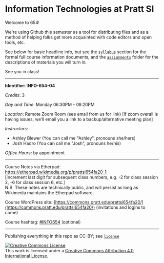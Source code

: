 #  Information Technologies at Pratt SI

Welcome to 654!  

We're using Github this semester as a tool for distributing files and as a method of helping folks get more acquainted with code editors and open tools, etc.

See below for basic headline info, but see the [`syllabus`](syllabus) section for the formal full course information documents, and the [`assignments`](assignments) folder for the descriptions of materials you will turn in.  

See you in class!  

---

**Identifier: INFO-654-04**  

*Credits*: 3  

*Day and Time*: Monday 06:30PM - 09:20PM  

*Location*: Remote Zoom Room (see email from us for link)
[If zoom overall is having issues, we'll email you a link to a backup/alternative meeting plan]

*Instructors*:  
- Ashley Blewer (You can call me "Ashley", pronouns she/hers)
- Josh Hadro (You can call me "Josh", pronouns he/his)

*Office Hours*: by appointment  

---

Course Notes via Etherpad: <https://etherpad.wikimedia.org/p/prattsi654fa20-1>  
\[increment last digit for subsequent class numbers, e.g. -2 for class
session 2, -6 for class session 6, etc.\]  
N.B. These notes are technically public, and will persist as long as Wikimedia maintains the Etherpad software.

Course WordPress site:   [https://commons.pratt.edu/prattsi654fa20/](https://commons.pratt.edu/prattsi654fa20/) (invitations and logins to come)

Course hashtag: [#INFO654](https://twitter.com/search?f=tweets&q=%23info654&src=typd) (optional)

---
Publishing everything in this repo as CC-BY; see [`license`](license.md)

<a rel="license" href="http://creativecommons.org/licenses/by/4.0/"><img alt="Creative Commons License" style="border-width:0" src="https://i.creativecommons.org/l/by/4.0/88x31.png" /></a><br />This work is licensed under a <a rel="license" href="http://creativecommons.org/licenses/by/4.0/">Creative Commons Attribution 4.0 International License</a>.
